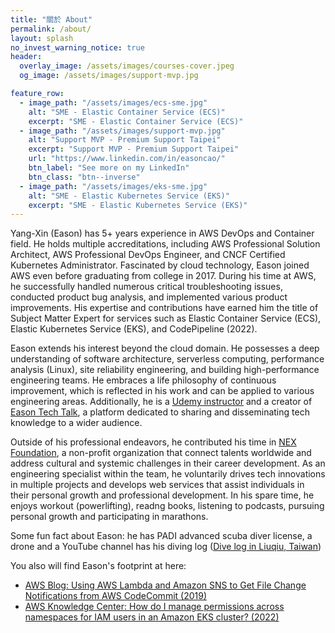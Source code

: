 ```yaml
---
title: "關於 About"
permalink: /about/
layout: splash
no_invest_warning_notice: true
header:
  overlay_image: /assets/images/courses-cover.jpeg
  og_image: /assets/images/support-mvp.jpg

feature_row:
  - image_path: "/assets/images/ecs-sme.jpg"
    alt: "SME - Elastic Container Service (ECS)"
    excerpt: "SME - Elastic Container Service (ECS)"
  - image_path: "/assets/images/support-mvp.jpg"
    alt: "Support MVP - Premium Support Taipei"
    excerpt: "Support MVP - Premium Support Taipei"
    url: "https://www.linkedin.com/in/easoncao/"
    btn_label: "See more on my LinkedIn"
    btn_class: "btn--inverse"
  - image_path: "/assets/images/eks-sme.jpg"
    alt: "SME - Elastic Kubernetes Service (EKS)"
    excerpt: "SME - Elastic Kubernetes Service (EKS)"
---
```


Yang-Xin (Eason) has 5+ years experience in AWS DevOps and Container field. He holds multiple accreditations, including AWS Professional Solution Architect, AWS Professional DevOps Engineer, and CNCF Certified Kubernetes Administrator. Fascinated by cloud technology, Eason joined AWS even before graduating from college in 2017. During his time at AWS, he successfully handled numerous critical troubleshooting issues, conducted product bug analysis, and implemented various product improvements. His expertise and contributions have earned him the title of Subject Matter Expert for services such as Elastic Container Service (ECS), Elastic Kubernetes Service (EKS), and CodePipeline (2022).

Eason extends his interest beyond the cloud domain. He possesses a deep understanding of software architecture, serverless computing, performance analysis (Linux), site reliability engineering, and building high-performance engineering teams. He embraces a life philosophy of continuous improvement, which is reflected in his work and can be applied to various engineering areas. Additionally, he is a [Udemy instructor](https://www.udemy.com/user/eason-cao/) and a creator of [Eason Tech Talk](https://easontechtalk.com/), a platform dedicated to sharing and disseminating tech knowledge to a wider audience.

Outside of his professional endeavors, he contributed his time in [NEX Foundation](https://nexf.org/), a non-profit organization that connect talents worldwide and address cultural and systemic challenges in their career development. As an engineering specialist within the team, he voluntarily drives tech innovations in multiple projects and develops web services that assist individuals in their personal growth and professional development. In his spare time, he enjoys workout (powerlifting), readng books, listening to podcasts, pursuing personal growth and participating in marathons.

Some fun fact about Eason: he has PADI advanced scuba diver license, a drone and a YouTube channel has his diving log ([Dive log in Liuqiu, Taiwan](https://youtu.be/4AZmTQvePJk))

You also will find Eason's footprint at here:
- [AWS Blog: Using AWS Lambda and Amazon SNS to Get File Change Notifications from AWS CodeCommit (2019)](https://aws.amazon.com/blogs/devops/using-aws-lambda-and-amazon-sns-to-get-file-change-notifications-from-aws-codecommit/)
- [AWS Knowledge Center: How do I manage permissions across namespaces for IAM users in an Amazon EKS cluster? (2022)](https://youtu.be/BxEFqTv-icU)
